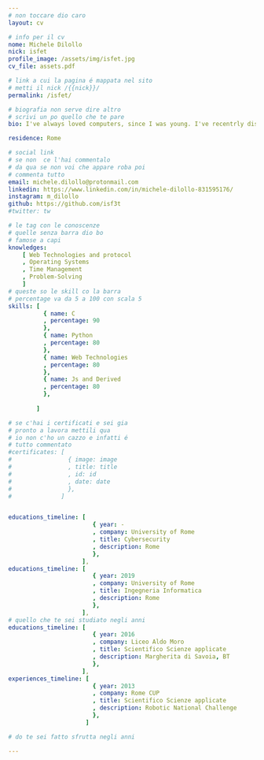 ```yaml
---
# non toccare dio caro
layout: cv

# info per il cv 
nome: Michele Dilollo
nick: isfet
profile_image: /assets/img/isfet.jpg
cv_file: assets.pdf

# link a cui la pagina é mappata nel sito
# metti il nick /{{nick}}/
permalink: /isfet/

# biografia non serve dire altro
# scrivi un po quello che te pare
bio: I've always loved computers, since I was young. I've recentrly discovered the world of CyberSecurity and it's amazing! 

residence: Rome

# social link 
# se non  ce l'hai commentalo
# da qua se non voi che appare roba poi 
# commenta tutto
email: michele.dilollo@protonmail.com
linkedin: https://www.linkedin.com/in/michele-dilollo-831595176/
instagram: m_dilollo 
github: https://github.com/isf3t
#twitter: tw

# le tag con le conoscenze
# quelle senza barra dio bo
# famose a capi
knowledges:
    [ Web Technologies and protocol
    , Operating Systems
    , Time Management
    , Problem-Solving
    ]
# queste so le skill co la barra
# percentage va da 5 a 100 con scala 5
skills: [
          { name: C
          , percentage: 90
          },
          { name: Python
          , percentage: 80
          },
          { name: Web Technologies
          , percentage: 80
          },
          { name: Js and Derived
          , percentage: 80
          },
          
        ]

# se c'hai i certificati e sei gia 
# pronto a lavora mettili qua
# io non c'ho un cazzo e infatti é 
# tutto commentato
#certificates: [
#                { image: image
#                , title: title
#                , id: id
#                , date: date
#                },
#              ]


educations_timeline: [
                        { year: -
                        , company: University of Rome
                        , title: Cybersecurity
                        , description: Rome
                        },
                     ],
educations_timeline: [
                        { year: 2019
                        , company: University of Rome
                        , title: Ingegneria Informatica
                        , description: Rome
                        },
                     ],
# quello che te sei studiato negli anni
educations_timeline: [
                        { year: 2016
                        , company: Liceo Aldo Moro
                        , title: Scientifico Scienze applicate
                        , description: Margherita di Savoia, BT
                        },
                     ],
experiences_timeline: [
                        { year: 2013
                        , company: Rome CUP
                        , title: Scientifico Scienze applicate
                        , description: Robotic National Challenge
                        },
                      ]

# do te sei fatto sfrutta negli anni

---
```


